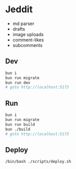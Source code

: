 # Jeddit

- md parser
- drafts
- image uploads
- comment-likes
- subcomments

## Dev
```bash
bun i
bun run migrate
bun run dev
# goto http://localhost:5173
```

## Run
```bash
bun i
bun run migrate
bun run build
bun ./build
# goto http://localhost:5173
```

## Deploy
```bash
/bin/bash ./scripts/deploy.sh
```
